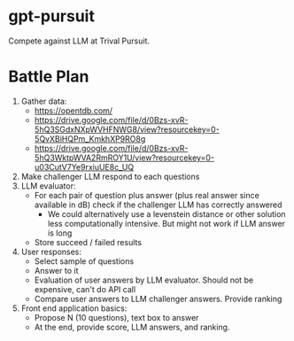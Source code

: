 # gpt-pursuit
Compete against LLM at Trival Pursuit.

# Battle Plan

1. Gather data:
   - https://opentdb.com/
   - https://drive.google.com/file/d/0Bzs-xvR-5hQ3SGdxNXpWVHFNWG8/view?resourcekey=0-5QvXBiHQPm_KmkhXP9RO8g
   - https://drive.google.com/file/d/0Bzs-xvR-5hQ3WktpWVA2RmROY1U/view?resourcekey=0-u03CutV7Ye9rxiuUE8c_UQ
2. Make challenger LLM respond to each questions
3. LLM evaluator:
   - For each pair of question plus answer (plus real answer since available in dB) check if the challenger LLM has correctly answered
      - We could alternatively use a levenstein distance or other solution less computationally intensive. But might not work if LLM answer is long
   - Store succeed / failed results
4. User responses:
   - Select sample of questions
   - Answer to it
   - Evaluation of user answers by LLM evaluator. Should not be expensive, can't do API call
   - Compare user answers to LLM challenger answers. Provide ranking
5. Front end application basics:
   - Propose N (10 questions), text box to answer
   - At the end, provide score, LLM answers, and ranking. 
